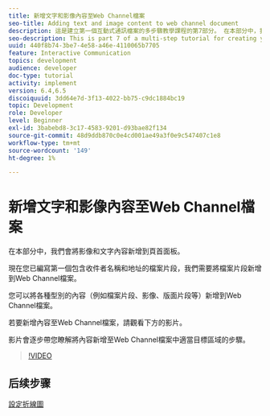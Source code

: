 ```yaml
---
title: 新增文字和影像內容至Web Channel檔案
seo-title: Adding text and image content to web channel document
description: 這是建立第一個互動式通訊檔案的多步驟教學課程的第7部分。 在本部分中，我們會將影像和文字內容新增到頁首面板。
seo-description: This is part 7 of a multi-step tutorial for creating your first interactive communications document. In this part, we will add images and text content to the header panel.
uuid: 440f8b74-3be7-4e58-a46e-4110065b7705
feature: Interactive Communication
topics: development
audience: developer
doc-type: tutorial
activity: implement
version: 6.4,6.5
discoiquuid: 3dd64e7d-3f13-4022-bb75-c9dc1884bc19
topic: Development
role: Developer
level: Beginner
exl-id: 3babebd8-3c17-4583-9201-d93bae82f134
source-git-commit: 48d9ddb870c0e4cd001ae49a3f0e9c547407c1e8
workflow-type: tm+mt
source-wordcount: '149'
ht-degree: 1%

---
```


# 新增文字和影像內容至Web Channel檔案

在本部分中，我們會將影像和文字內容新增到頁首面板。

現在您已編寫第一個包含收件者名稱和地址的檔案片段，我們需要將檔案片段新增到Web Channel檔案。

您可以將各種型別的內容（例如檔案片段、影像、版面片段等）新增到Web Channel檔案。

若要新增內容至Web Channel檔案，請觀看下方的影片。

影片會逐步帶您瞭解將內容新增至Web Channel檔案中適當目標區域的步驟。

>[!VIDEO](https://video.tv.adobe.com/v/22359?quality=12&learn=on)

## 后续步骤

[設定折線圖](./parteight.md)
